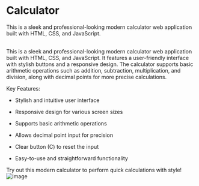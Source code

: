 # Calculator
This is a sleek and professional-looking modern calculator web application built with HTML, CSS, and JavaScript. 
<br><br>

This is a sleek and professional-looking modern calculator web application built with HTML, CSS, and JavaScript. It features a user-friendly interface with stylish buttons and a responsive design. The calculator supports basic arithmetic operations such as addition, subtraction, multiplication, and division, along with decimal points for more precise calculations.
<br>

Key Features:
<br>

- Stylish and intuitive user interface<br>

- Responsive design for various screen sizes<br>

- Supports basic arithmetic operations<br>

- Allows decimal point input for precision<br>

- Clear button (C) to reset the input<br>

- Easy-to-use and straightforward functionality<br>

Try out this modern calculator to perform quick calculations with style!<br>
![image](https://github.com/RahulBRB/Calculator/assets/86495244/6a1a9165-4d3d-4d3b-88ed-96d4340d5377)
